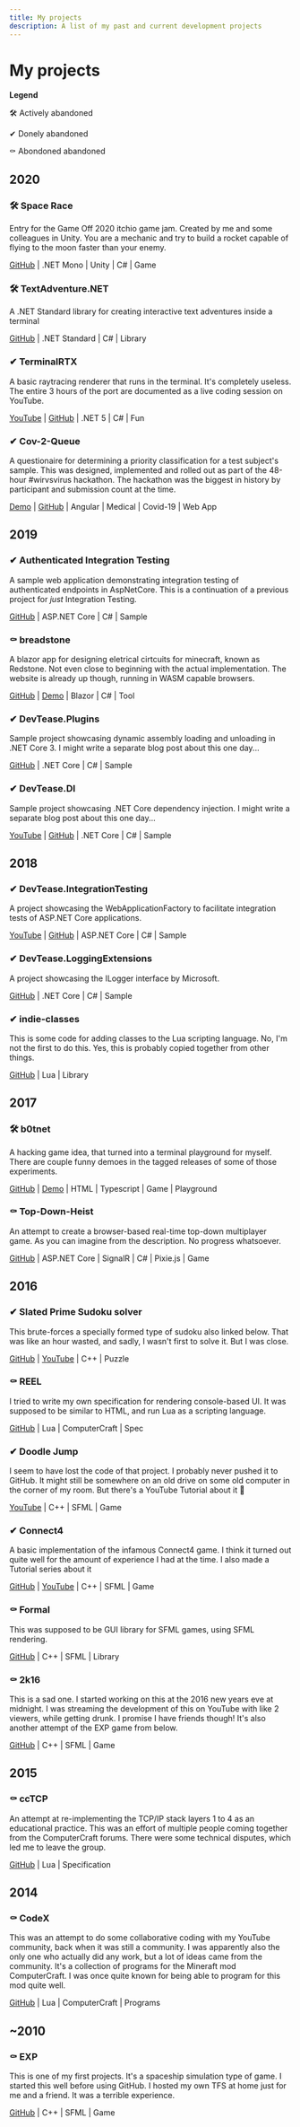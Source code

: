 ```yaml
---
title: My projects
description: A list of my past and current development projects
---
```


# My projects

**Legend**

🛠 Actively abandoned

✔ Donely abandoned

⚰ Abondoned abandoned

## 2020

### 🛠 Space Race

Entry for the Game Off 2020 itchio game jam. Created by me and some colleagues in Unity. You are a mechanic and try to build a rocket capable of flying to the moon faster than your enemy.

[GitHub](https://github.com/InDieTasten/SpaceRace)
| .NET Mono
| Unity
| C#
| Game

### 🛠 TextAdventure.NET

A .NET Standard library for creating interactive text adventures inside a terminal

[GitHub](https://github.com/InDieTasten/TextAdventure.NET)
| .NET Standard
| C#
| Library

### ✔ TerminalRTX

A basic raytracing renderer that runs in the terminal. It's completely useless.
The entire 3 hours of the port are documented as a live coding session on YouTube.

[YouTube](https://www.youtube.com/playlist?list=PLmdmw12jg5sz1UIrHYT1_kQ5k0pgDUgec)
| [GitHub](https://github.com/InDieTasten/TerminalRTX)
| .NET 5
| C#
| Fun

### ✔ Cov-2-Queue

A questionaire for determining a priority classification for a test subject's sample.
This was designed, implemented and rolled out as part of the 48-hour #wirvsvirus hackathon.
The hackathon was the biggest in history by participant and submission count at the time.

[Demo](https://necessity-screening.indietasten.net/)
| [GitHub](https://github.com/InDieTasten/Sars-Cov2-Necessity-Screening)
| Angular
| Medical
| Covid-19
| Web App

## 2019

### ✔ Authenticated Integration Testing

A sample web application demonstrating integration testing of authenticated endpoints in AspNetCore.
This is a continuation of a previous project for *just* Integration Testing.

[GitHub](https://github.com/InDieTasten/Authenticated-Integration-Testing)
| ASP.NET Core
| C#
| Sample


### ⚰ breadstone

A blazor app for designing eletrical cirtcuits for minecraft, known as Redstone.
Not even close to beginning with the actual implementation. The website is already up though, running in WASM capable browsers.

[GitHub](https://github.com/indietasten/breadstone)
| [Demo](https://breadstone.indietasten.net/)
| Blazor
| C#
| Tool

### ✔ DevTease.Plugins

Sample project showcasing dynamic assembly loading and unloading in .NET Core 3.
I might write a separate blog post about this one day...

[GitHub](https://github.com/InDieTasten/DevTease.Plugins)
| .NET Core
| C#
| Sample

### ✔ DevTease.DI

Sample project showcasing .NET Core dependency injection.
I might write a separate blog post about this one day...

[YouTube](https://youtu.be/VwIRrsQDVWQ)
| [GitHub](https://github.com/InDieTasten/DevTease.DI)
| .NET Core
| C#
| Sample


## 2018

### ✔ DevTease.IntegrationTesting

A project showcasing the WebApplicationFactory to facilitate integration tests of ASP.NET Core applications.

[YouTube](https://www.youtube.com/watch?v=dBCFFZS4ACo)
| [GitHub](https://github.com/InDieTasten/DevTease.AspNetIntegrationTests)
| ASP.NET Core
| C#
| Sample

### ✔ DevTease.LoggingExtensions

A project showcasing the ILogger interface by Microsoft.

[GitHub](https://github.com/InDieTasten/DevTease.MicrosoftLoggingExtensions)
| .NET Core
| C#
| Sample


### ✔ indie-classes

This is some code for adding classes to the Lua scripting language.
No, I'm not the first to do this. Yes, this is probably copied together from other things.

[GitHub](https://github.com/InDieTasten/indie-classes)
| Lua
| Library


## 2017

### 🛠 b0tnet

A hacking game idea, that turned into a terminal playground for myself.
There are couple funny demoes in the tagged releases of some of those experiments.

[GitHub](https://github.com/InDieTasten/b0tnet)
| [Demo](https://b0tnet.indietasten.net/)
| HTML
| Typescript
| Game
| Playground


### ⚰ Top-Down-Heist

An attempt to create a browser-based real-time top-down multiplayer game.
As you can imagine from the description. No progress whatsoever.

[GitHub](https://github.com/InDieTasten/Top-Down-Heist)
| ASP.NET Core
| SignalR
| C#
| Pixie.js
| Game


## 2016

### ✔ Slated Prime Sudoku solver

This brute-forces a specially formed type of sudoku also linked below.
That was like an hour wasted, and sadly, I wasn't first to solve it. But I was close.

[GitHub](https://github.com/InDieTasten/Slanted-Prime-Sudoku)
| [YouTube](https://www.youtube.com/watch?v=muEpZRd_BXM)
| C++
| Puzzle


### ⚰ REEL

I tried to write my own specification for rendering console-based UI.
It was supposed to be similar to HTML, and run Lua as a scripting language.

[GitHub](https://github.com/InDieTasten-Legacy/REEL)
| Lua
| ComputerCraft
| Spec


### ✔ Doodle Jump

I seem to have lost the code of that project.
I probably never pushed it to GitHub.
It might still be somewhere on an old drive on some old computer in the corner of my room.
But there's a YouTube Tutorial about it 🎉

[YouTube](https://www.youtube.com/playlist?list=PLmdmw12jg5sxhNnmgiNMlzdpiYpIXdRWS)
| C++
| SFML
| Game


### ✔ Connect4

A basic implementation of the infamous Connect4 game.
I think it turned out quite well for the amount of experience I had at the time.
I also made a Tutorial series about it

[GitHub](https://github.com/InDieTasten/Connect4)
| [YouTube](https://www.youtube.com/playlist?list=PLmdmw12jg5swgMJmFO-ra7BPRH5_7AD1i)
| C++
| SFML
| Game


### ⚰ Formal

This was supposed to be GUI library for SFML games, using SFML rendering.

[GitHub](https://github.com/InDieTasten-Legacy/--Formal)
| C++
| SFML
| Library


### ⚰ 2k16

This is a sad one. I started working on this at the 2016 new years eve at midnight.
I was streaming the development of this on YouTube with like 2 viewers, while getting drunk.
I promise I have friends though!
It's also another attempt of the EXP game from below.

[GitHub](https://github.com/InDieTasten-Legacy/--2k16)
| C++
| SFML
| Game

## 2015

### ⚰ ccTCP

An attempt at re-implementing the TCP/IP stack layers 1 to 4 as an educational practice.
This was an effort of multiple people coming together from the ComputerCraft forums.
There were some technical disputes, which led me to leave the group.

[GitHub](https://github.com/ccTCP/RFC)
| Lua
| Specification


## 2014

### ⚰ CodeX

This was an attempt to do some collaborative coding with my YouTube community, back when it was still a community.
I was apparently also the only one who actually did any work, but a lot of ideas came from the community.
It's a collection of programs for the Mineraft mod ComputerCraft. I was once quite known for being able to program for this mod quite well.

[GitHub](https://github.com/InDieTasten-Legacy/--CodeX)
| Lua
| ComputerCraft
| Programs


## ~2010
### ⚰ EXP

This is one of my first projects. It's a spaceship simulation type of game.
I started this well before using GitHub. I hosted my own TFS at home just for me and a friend.
It was a terrible experience.

[GitHub](https://github.com/InDieTasten-Legacy/--EXP-old-)
| C++
| SFML
| Game
